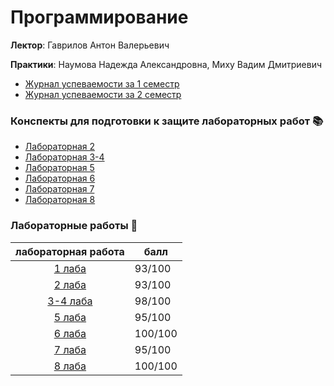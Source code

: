 # Программирование
**Лектор**: Гаврилов Антон Валерьевич

**Практики**: Наумова Надежда Александровна, Миху Вадим Дмитриевич

- [Журнал успеваемости за 1 семестр](https://docs.google.com/spreadsheets/d/1utbh7iqf0Z0Xmw4r6xuzh9GEXsv1rRIXxC5R7ilMF7E/edit?gid=332225672#gid=332225672)
- [Журнал успеваемости за 2 семестр](https://docs.google.com/spreadsheets/d/1HgFu1OrVw7-bE9OyYJPwlQxwq_7MQSpc2FGBQb9bmto/edit?gid=1631456971#gid=1631456971)

### Конспекты для подготовки к защите лабораторных работ 📚
- [Лабораторная 2](https://docs.google.com/document/d/1RI84w0-sJupsnCos-3JAIhstQaexLQ4sfyx4jcuYc2E/edit?tab=t.0)
- [Лабораторная 3-4](https://docs.google.com/document/d/1qAMMtMskejLZ1ndPD8uiXeCzmqg5-pV0CnWHzIS2_Ws/edit?tab=t.0#heading=h.g6mvqs1l0gj5)
- [Лабораторная 5](https://docs.google.com/document/d/1shCS-Uhn3i6AurfXa41I_Gs3AM0AcAmwKqEmJqdofrw/edit?tab=t.0)
- [Лабораторная 6](https://superficial-chess-8d6.notion.site/6-1d8f3d9d10b8800a9b41ded903a416d5)
- [Лабораторная 7](https://superficial-chess-8d6.notion.site/7-1d5f3d9d10b880feb4b4fad03c29128e)
- [Лабораторная 8](https://superficial-chess-8d6.notion.site/8-200f3d9d10b880c09fe7c7ba9326d18c)

### Лабораторные работы 📁
|                                лабораторная работа                                | балл    |
|:---------------------------------------------------------------------------------:|---------|
|   [1 лаба](https://github.com/LunarSonic/ITMO/tree/main/1-2%20Programming/lab1)   | 93/100  |
|   [2 лаба](https://github.com/LunarSonic/ITMO/tree/main/1-2%20Programming/lab2)   | 93/100  |
| [3-4 лаба](https://github.com/LunarSonic/ITMO/tree/main/1-2%20Programming/lab3-4) | 98/100  |
|             [5 лаба](https://github.com/LunarSonic/programming_lab5)              | 95/100  |
|             [6 лаба](https://github.com/LunarSonic/programming_lab6)              | 100/100 |
|             [7 лаба](https://github.com/LunarSonic/programming_lab7)              | 95/100  |
|             [8 лаба](https://github.com/LunarSonic/programming_lab8)              | 100/100 |